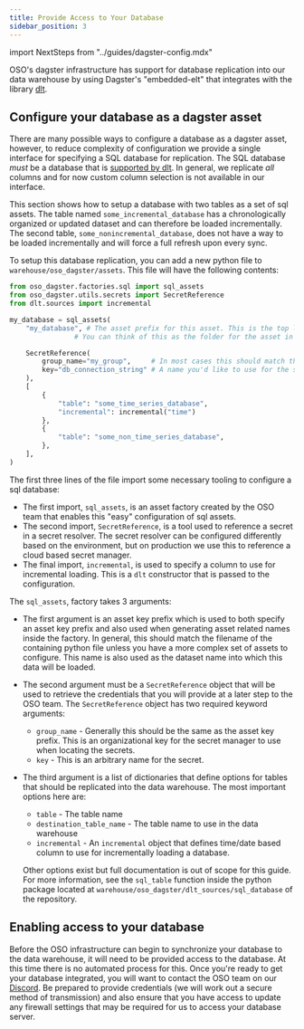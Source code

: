 ```yaml
---
title: Provide Access to Your Database
sidebar_position: 3
---
```


import NextSteps from "../guides/dagster-config.mdx"

OSO's dagster infrastructure has support for database replication into our data
warehouse by using Dagster's "embedded-elt" that integrates with the library
[dlt](https://dlthub.com/).

## Configure your database as a dagster asset

There are many possible ways to configure a database as a dagster asset,
however, to reduce complexity of configuration we provide a single interface for
specifying a SQL database for replication. The SQL database _must_ be a database
that is [supported by
dlt](https://dlthub.com/devel/dlt-ecosystem/verified-sources/sql_database). In
general, we replicate _all_ columns and for now custom column selection is not
available in our interface.

This section shows how to setup a database with two tables as a set of sql
assets. The table named `some_incremental_database` has a chronologically
organized or updated dataset and can therefore be loaded incrementally. The
second table, `some_nonincremental_database`, does not have a way to be loaded
incrementally and will force a full refresh upon every sync.

To setup this database replication, you can add a new python file to
`warehouse/oso_dagster/assets`. This file will have the following contents:

```python
from oso_dagster.factories.sql import sql_assets
from oso_dagster.utils.secrets import SecretReference
from dlt.sources import incremental

my_database = sql_assets(
    "my_database", # The asset prefix for this asset. This is the top level name of the asset.
                # You can think of this as the folder for the asset in the dagster UI

    SecretReference(
        group_name="my_group",     # In most cases this should match the asset prefix
        key="db_connection_string" # A name you'd like to use for the secret.
    ),
    [
        {
            "table": "some_time_series_database",
            "incremental": incremental("time")
        },
        {
            "table": "some_non_time_series_database",
        },
    ],
)
```

The first three lines of the file import some necessary tooling to configure a
sql database:

- The first import, `sql_assets`, is an asset factory created by the OSO team
  that enables this "easy" configuration of sql assets.
- The second import, `SecretReference`, is a tool used to reference a secret in
  a secret resolver. The secret resolver can be configured differently based on
  the environment, but on production we use this to reference a cloud based secret
  manager.
- The final import, `incremental`, is used to specify a column to use for
  incremental loading. This is a `dlt` constructor that is passed to the
  configuration.

The `sql_assets`, factory takes 3 arguments:

- The first argument is an asset key prefix which is used to both specify an
  asset key prefix and also used when generating asset related names inside the
  factory. In general, this should match the filename of the containing python
  file unless you have a more complex set of assets to configure. This name is
  also used as the dataset name into which this data will be loaded.
- The second argument must be a `SecretReference` object that will be used to
  retrieve the credentials that you will provide at a later step to the OSO
  team. The `SecretReference` object has two required keyword arguments:

  - `group_name` - Generally this should be the same as the asset key prefix.
    This is an organizational key for the secret manager to use when locating
    the secrets.
  - `key` - This is an arbitrary name for the secret.

- The third argument is a list of dictionaries that define options for tables
  that should be replicated into the data warehouse. The most important options
  here are:

  - `table` - The table name
  - `destination_table_name` - The table name to use in the data warehouse
  - `incremental` - An `incremental` object that defines time/date based column
    to use for incrementally loading a database.

  Other options exist but full documentation is out of scope for this guide. For
  more information, see the `sql_table` function inside the python package
  located at `warehouse/oso_dagster/dlt_sources/sql_database` of the repository.

## Enabling access to your database

Before the OSO infrastructure can begin to synchronize your database to the data
warehouse, it will need to be provided access to the database. At this time
there is no automated process for this. Once you're ready to get your database
integrated, you will want to contact the OSO team on our
[Discord](https://www.opensource.observer/discord). Be prepared to provide
credentials (we will work out a secure method of transmission) and also ensure
that you have access to update any firewall settings that may be required for us
to access your database server.

<NextSteps components={props.components}/>
